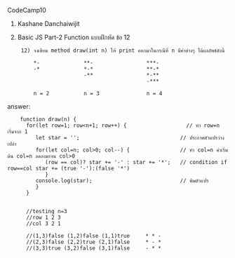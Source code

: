 CodeCamp10  
1. Kashane Danchaiwijit  
2. Basic JS Part-2 Function แบบฝึกหัด  ข้อ 12

        12) จงเขียน method draw(int n) ให้ print ออกมาในกรณีที่ n มีค่าต่างๆ ได้ผลลัพธ์ดังนี้

            *-              **-                 ***-
            -*              *-*                 **-*
                            -**                 *-**
                                                -***
            
            n = 2           n = 3               n = 4

answer:

        function draw(n) {
          for(let row=1; row<n+1; row++) {                   // ทำ row=n เริ่มจาก 1 
             let star = '';                                // ประกาศตัวแปรว่างเปล่า
             for(let col=n; col>0; col--) {                // ทำ col=n ค่าเริ่มต้น col=n ลดลงมาจน col>0
                (row == col)? star += '-' : star += '*';   // condition if row==col star += (true '-'):(false '*')
                }
             console.log(star);                            // พิมตัวแปร
             }
          }


          //testing n=3
          //row 1 2 3
          //col 3 2 1

          //(1,3)false (1,2)false (1,1)true     * * -
          //(2,3)false (2,2)true (2,1)false     * - *
          //(3,3)true (3,2)false (3,1)false     - * *

